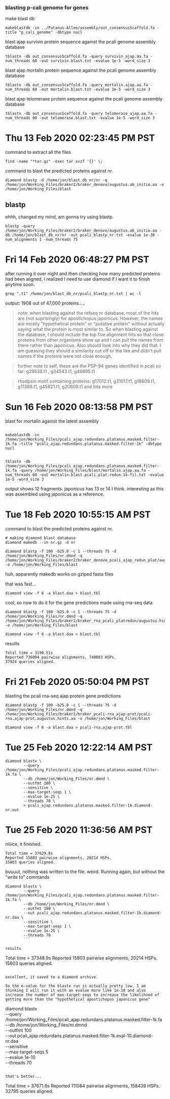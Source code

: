 ### blasting p-cali genome for genes


make blast db 
```
makeblastdb -in ../Patanus-Allee/assembly/out_consensusScaffold.fa -title "p_cali_genome" -dbtype nucl
```

blast ajap survivin protein sequence against the pcali genome assembly database
```
tblastn -db out_consensusScaffold.fa -query survivin_ajap.aa.fa -num_threads 60 -out survivin.blast.txt -evalue 1e-5 -word_size 3
```

blast ajap mortalin protein sequence against the pcali genome assembly database
```
tblastn -db out_consensusScaffold.fa -query mortalin.ajap.aa.fa -num_threads 60 -out mortalin.blast.txt -evalue 1e-5 -word_size 3
```

blast ajap telomerase protein sequence against the pcali genome assembly database
```
tblastn -db out_consensusScaffold.fa -query telomerase_ajap.aa.fa -num_threads 60 -out telomerase.blast.txt -evalue 1e-5 -word_size 3
```

# Thu 13 Feb 2020 02:23:45 PM PST

command to extract all the files
```
find -name "*tar.gz" -exec tar xvzf '{}' \;
```

command to blast the predicted proteins against nr.
```
diamond blastp -d /home/jon/blast_db_nr/nr -q /home/jon/Working_Files/braker2/braker_denovo/augustus.ab_initio.aa -o /home/jon/Working_Files/blast
```
## blastp

ehhh, changed my mind, am gonna try using blastp. 
```
blastp -query /home/jon/Working_Files/braker2/braker_denovo/augustus.ab_initio.aa -db /home/jon/blast_db_nr/nr -out pcali_blastp_nr.txt -evalue 1e-30 -num_alignments 1 -num_threads 75
```

# Fri 14 Feb 2020 06:48:27 PM PST

after running it over night and then checking how many predicted proteins had been aligned, I realized I need to use diamond if I want it to finish anytime soon. 

```
grep ".t1" /home/jon/blast_db_nr/pcali_blastp_nr.txt | wc -l
```

output: 1908
out of 47,000 proteins.....

> note: when blasting against the refseq nr database, most of the hits are (not suprisingly) for apostichopus japonicus. However, the names are mostly "hypothetical protein" or "putative protein" without actually saying what the protein is most similar to. So when blasting against the database, I should include the top five alignment hits so that close proteins from other organisms show up and I can pull the names from there rather than japonicus. Also should look into why they did that. I am guessing they should a similarity cut off or the like and didn't pull names if the proteins were not close enough.

>further note to self, these are the PSP-94 genes identified in pcali so far: g29538.t1
, g34543.t1, g46895.t1

>rhodpsin motif containing proteins: g17012.t1, g31017.t1, g18609.t1, g11368.t1, g45821.t1, g20809.t1 and lots more

# Sun 16 Feb 2020 08:13:58 PM PST
blast for mortalin against the latest assembly


```

makeblastdb -in /home/jon/Working_Files/pcali_ajap.redundans.platanus.masked.filter-1k.fa -title "pcali_ajap.redundans.platanus.masked.filter-1k" -dbtype nucl


tblastn -db /home/jon/Working_Files/pcali_ajap.redundans.platanus.masked.filter-1k.fa -query /home/jon/Working_Files/blast/mortalin.ajap.aa.fa -num_threads 60 -out mortalin.blast.pcali.plat.redun.1k-fil.txt -evalue 1e-5 -word_size 3
```

output shows 12 fragments. japonicus has 13 or 14 I think. interesting as this was assembled using japonicus as a reference. 



# Tue 18 Feb 2020 10:55:15 AM PST

command to blast the predicted proteins against nr.
```
# making diamond blast database
diamond makedb --in nr.gz -d nr

diamond blastp -f 100 -b25.0 -c 1 --threads 75 -d /home/jon/Working_Files/nr.dmnd -q /home/jon/Working_Files/braker2/braker_denovo_pcali_ajap_redun_plat/augustus.ab_initio.aa -o /home/jon/Working_Files/blast
```

huh, apparently makedb works on gziped fasta files

that was fast...

```
diamond view -f 6 -a blast.daa > blast.tbl
```

cool, so now to do it for the gene predictions made using rna-seq data

```
diamond blastp -f 100 -b25.0 -c 1 --threads 75 -d /home/jon/Working_Files/nr.dmnd -q /home/jon/Working_Files/braker2/braker_rna_pcali_platredun/augustus.hints.aa -o /home/jon/Working_Files/blast

diamond view -f 6 -a blast.daa > blast.tbl
```

results
```
Total time = 3190.51s
Reported 736094 pairwise alignments, 740003 HSPs.
37924 queries aligned.
```

# Fri 21 Feb 2020 05:50:04 PM PST

blasting the pcali rna-seq ajap protein gene predictions
```
diamond blastp -f 100 -b25.0 -c 1 --threads 75 -d /home/jon/Working_Files/nr.dmnd -q /home/jon/Working_Files/braker2/braker_pcali-rna_ajap-prot/pcali-rna.ajap-prot.augustus.hints.aa -o /home/jon/Working_Files/blast

diamond view -f 6 -a blast.daa > pcali-rna.ajap-prot.tbl
```

# Tue 25 Feb 2020 12:22:14 AM PST

```
diamond blastx \
        --query /home/jon/Working_Files/pcali_ajap.redundans.platanus.masked.filter-1k.fa \
        --db /home/jon/Working_Files/nr.dmnd \
        --outfmt 100 \
        --sensitive \
        --max-target-seqs 1 \
        --evalue 1e-25 \
        --threads 70 \
        > pcali_ajap.redundans.platanus.masked.filter-1k.diamond-nr.out
```

# Tue 25 Feb 2020 11:36:56 AM PST

niiiice, it finished. 
```
Total time = 37629.8s
Reported 15803 pairwise alignments, 20214 HSPs.
15803 queries aligned.
```
buuuut, nothing was written to the file. weird. Running again, but without the "write to" commands

```
diamond blastx \
        --query /home/jon/Working_Files/pcali_ajap.redundans.platanus.masked.filter-1k.fa \
        --db /home/jon/Working_Files/nr.dmnd \
        --outfmt 100 \
        --out pcali_ajap.redundans.platanus.masked.filter-1k.diamond-nr.daa \
        --sensitive \
        --max-target-seqs 1 \
        --evalue 1e-25 \
        --threads 70 
        ```

results
```
Total time = 37348.9s
Reported 15803 pairwise alignments, 20214 HSPs.
15803 queries aligned.
```

excellent, it saved to a diamond archive.

So the e-value for the blastx run is actually pretty low. I am thinking I will run it with an evalue more like 1e-10 and also increase the number of max-target-seqs to increase the likelihood of getting more than the "hypothetical apostichopus japonicus gene"

```
diamond blastx \
        --query /home/jon/Working_Files/pcali_ajap.redundans.platanus.masked.filter-1k.fa \
        --db /home/jon/Working_Files/nr.dmnd \
        --outfmt 100 \
        --out pcali_ajap.redundans.platanus.masked.filter-1k.eval-10.diamond-nr.daa \
        --sensitive \
        --max-target-seqs 5 \
        --evalue 1e-10 \
        --threads 70 
```

that's better...
```
Total time = 37671.8s
Reported 111084 pairwise alignments, 158439 HSPs.
32795 queries aligned.
```
